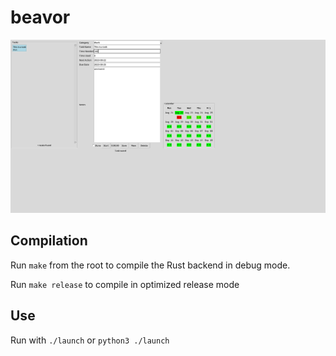 # beavor

![beavor homescreen](.resources/beavor_homescreen.png)

## Compilation

Run `make` from the root to compile the Rust backend in debug mode.

Run `make release` to compile in optimized release mode

## Use

Run with `./launch` or `python3 ./launch`
